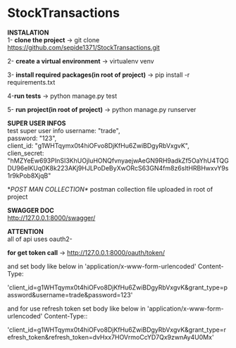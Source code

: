 # StockTransactions


**INSTALATION**\
1- **clone the project** -> git clone https://github.com/sepide1371/StockTransactions.git

2- **create a virtual environment** -> virtualenv venv

3- **install required packages(in root of project)** -> pip install -r requirements.txt

4-**run tests** -> python manage.py test

5- **run project(in root of project)** -> python manage.py runserver


**SUPER USER INFOS**\
test super user info 
    username: "trade", \
    password: "123", \
    client_id: "g1WHTqymx0t4hiOFvo8DjKfHu6ZwiBDgyRbVxgvK", \
    clien_secret: "hMZYeEw693PInSI3KhUOjluHONQfvnyaejwAeGN9RH9adkZf5OaYhU4TQGDU96elKUq0K8k223AKj9HJLPoDeByXwORcS63GN4fm8z6sltHRBHwxvY9s1r9kPob8XjqB"



**POST MAN COLLECTION\**
postman collection file uploaded in root of project

**SWAGGER DOC**\
http://127.0.0.1:8000/swagger/


**ATTENTION**\
all of api uses oauth2-

**for get token call** -> http://127.0.0.1:8000/oauth/token/


and set body like below in 'application/x-www-form-urlencoded' Content-Type:

'client_id=g1WHTqymx0t4hiOFvo8DjKfHu6ZwiBDgyRbVxgvK&grant_type=password&username=trade&password=123'


and for use refresh token set body like below in 'application/x-www-form-urlencoded' Content-Type::

'client_id=g1WHTqymx0t4hiOFvo8DjKfHu6ZwiBDgyRbVxgvK&grant_type=refresh_token&refresh_token=dvHxx7HOVrmoCcYD7Qx9zwnAy4U0Mx'